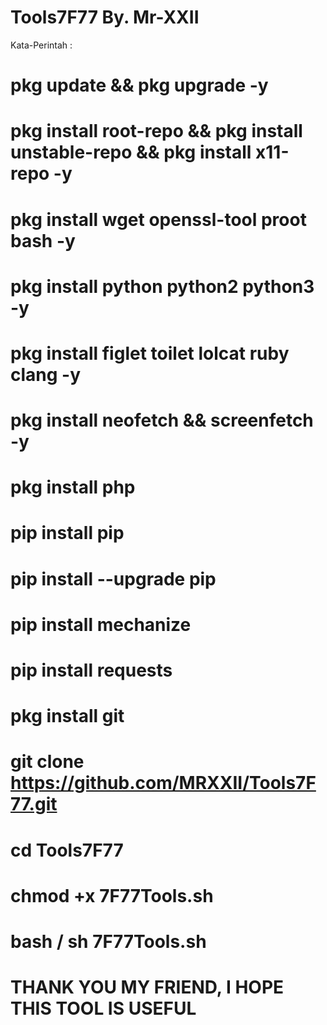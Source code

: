 # Tools7F77 By. Mr-XXII
Kata-Perintah :

# pkg update && pkg upgrade -y
# pkg install root-repo && pkg install unstable-repo && pkg install x11-repo -y
# pkg install wget openssl-tool proot bash -y
# pkg install python python2 python3 -y
# pkg install figlet toilet lolcat ruby clang -y
# pkg install neofetch && screenfetch -y
# pkg install php
# pip install pip
# pip install --upgrade pip
# pip install mechanize
# pip install requests
# pkg install git
# git clone https://github.com/MRXXII/Tools7F77.git
# cd Tools7F77
# chmod +x 7F77Tools.sh
# bash / sh 7F77Tools.sh
# THANK YOU MY FRIEND, I HOPE THIS TOOL IS USEFUL
